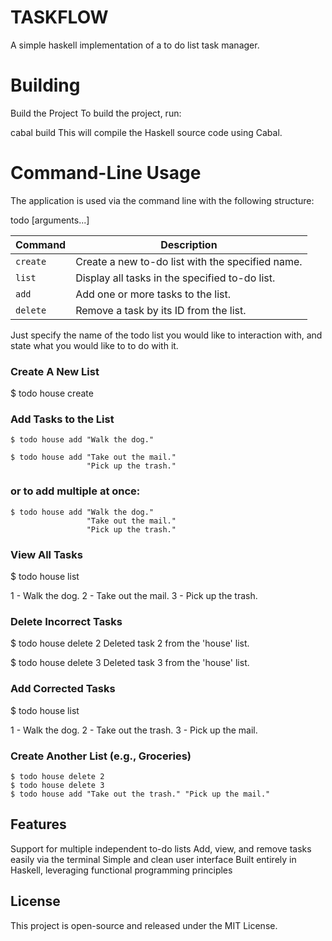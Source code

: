 
# TASKFLOW

A simple haskell implementation of a to do list task manager.

# Building

Build the Project
To build the project, run:

cabal build
This will compile the Haskell source code using Cabal.

# Command-Line Usage
The application is used via the command line with the following structure:

todo <list-name> <command> [arguments...]

   | Command  | Description                                      |
| -------- | ------------------------------------------------ |
| `create` | Create a new to-do list with the specified name. |
| `list`   | Display all tasks in the specified to-do list.   |
| `add`    | Add one or more tasks to the list.               |
| `delete` | Remove a task by its ID from the list.           |

Just specify the name of the todo list you would like to interaction with, and state what you would like to to do with it.

### Create A New List

$ todo house create
   
### Add Tasks to the List

    $ todo house add "Walk the dog."
    
    $ todo house add "Take out the mail." 
                     "Pick up the trash."

### or to add multiple at once:

    $ todo house add "Walk the dog." 
                     "Take out the mail." 
                     "Pick up the trash."

### View All Tasks

$ todo house list

1 - Walk the dog.
2 - Take out the mail.
3 - Pick up the trash.

### Delete Incorrect Tasks
$ todo house delete 2
Deleted task 2 from the 'house' list.

$ todo house delete 3
Deleted task 3 from the 'house' list.


### Add Corrected Tasks
$ todo house list

1 - Walk the dog.
2 - Take out the trash.
3 - Pick up the mail.

### Create Another List (e.g., Groceries)

    $ todo house delete 2
    $ todo house delete 3
    $ todo house add "Take out the trash." "Pick up the mail."
    
## Features

Support for multiple independent to-do lists
Add, view, and remove tasks easily via the terminal
Simple and clean user interface
Built entirely in Haskell, leveraging functional programming principles

## License

This project is open-source and released under the MIT License.


